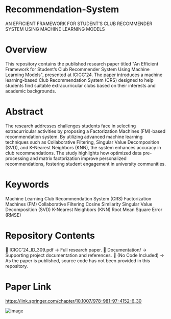 # Recommendation-System
AN EFFICIENT FRAMEWORK FOR STUDENT’S CLUB  RECOMMENDER SYSTEM USING MACHINE LEARNING MODELS

# Overview
This repository contains the published research paper titled "An Efficient Framework for Student’s Club Recommender System Using Machine Learning Models", presented at ICICC'24. The paper introduces a machine learning-based Club Recommendation System (CRS) designed to help students find suitable extracurricular clubs based on their interests and academic backgrounds.

# Abstract
The research addresses challenges students face in selecting extracurricular activities by proposing a Factorization Machines (FM)-based recommendation system. By utilizing advanced machine learning techniques such as Collaborative Filtering, Singular Value Decomposition (SVD), and K-Nearest Neighbors (KNN), the system enhances accuracy in club recommendations. The study highlights how optimized data pre-processing and matrix factorization improve personalized recommendations, fostering student engagement in university communities.

# Keywords
Machine Learning
Club Recommendation System (CRS)
Factorization Machines (FM)
Collaborative Filtering
Cosine Similarity
Singular Value Decomposition (SVD)
K-Nearest Neighbors (KNN)
Root Mean Square Error (RMSE)

# Repository Contents
📄 ICICC'24_ID_309.pdf → Full research paper.
📂 Documentation/ → Supporting project documentation and references.
🚫 (No Code Included) → As the paper is published, source code has not been provided in this repository.

# Paper Link
https://link.springer.com/chapter/10.1007/978-981-97-4152-6_30

![image](https://github.com/user-attachments/assets/241f4f56-2e81-438c-a563-541425587e53)

